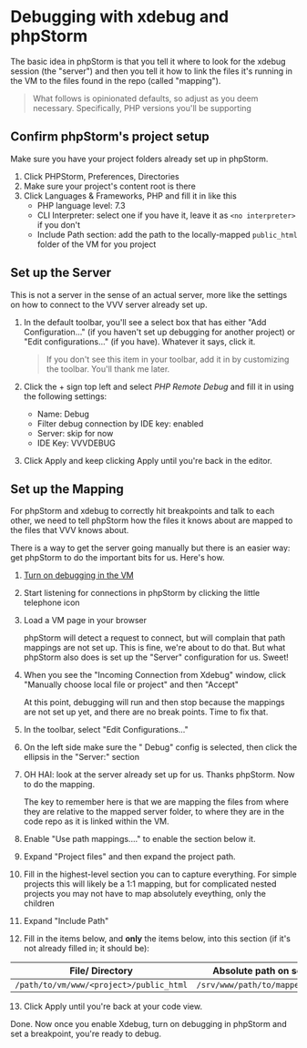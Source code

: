 # Debugging with xdebug and phpStorm

The basic idea in phpStorm is that you tell it where to look for the xdebug session (the "server") and then you tell it how to link the files it's running in the VM to the files found in the repo (called "mapping").

> What follows is opinionated defaults, so adjust as you deem necessary. Specifically, PHP versions you'll be supporting

## Confirm phpStorm's project setup

Make sure you have your project folders already set up in phpStorm.

1. Click PHPStorm, Preferences, Directories
2. Make sure your project's content root is there
3. Click Languages & Frameworks, PHP and fill it in like this
   - PHP language level: 7.3
   - CLI Interpreter: select one if you have it, leave it as `<no interpreter>` if you don't
   - Include Path section: add the path to the locally-mapped `public_html` folder of the VM for you project

## Set up the Server
This is not a server in the sense of an actual server, more like the settings on how to connect to the VVV server already set up.

1. In the default toolbar, you'll see a select box that has either "Add Configuration..." (if you haven't set up debugging for another project) or "Edit configurations..." (if you have). Whatever it says, click it. 

   > If you don't see this item in your toolbar, add it in by customizing the toolbar. You'll thank me later. 

2. Click the + sign top left and select *PHP Remote Debug* and fill it in using the following settings:
	- Name: <your project name> Debug
	- Filter debug connection by IDE key: enabled
	- Server: skip for now
	- IDE Key: VVVDEBUG
3. Click Apply and keep clicking Apply until you're back in the editor.

## Set up the Mapping
For phpStorm and xdebug to correctly hit breakpoints and talk to each other, we need to tell phpStorm how the files it knows about are mapped to the files that VVV knows about.

There is a way to get the server going manually but there is an easier way: get phpStorm to do the important bits for us. Here's how.

1. [Turn on debugging in the VM](xdebug.md)
2. Start listening for connections in phpStorm by clicking the little telephone icon
3. Load a VM page in your browser

   phpStorm will detect a request to connect, but will complain that path mappings are not set up. This is fine, we're about to do that. But what phpStorm also does is set up the "Server" configuration for us. Sweet!

4. When you see the "Incoming Connection from Xdebug" window, click "Manually choose local file or project" and then "Accept"

   At this point, debugging will run and then stop because the mappings are not set up yet, and there are no break points. Time to fix that.

5. In the toolbar, select "Edit Configurations..."
6. On the left side make sure the "<your project name> Debug" config is selected, then click the ellipsis in the "Server:" section
7. OH HAI: look at the server already set up for us. Thanks phpStorm. Now to do the mapping.

   The key to remember here is that we are mapping the files from where they are relative to the mapped server folder, to where they are in the code repo as it is linked within the VM.

8. Enable "Use path mappings...." to enable the section below it.
9. Expand "Project files" and then expand the project path. 
10. Fill in the highest-level section you can to capture everything. For simple projects this will likely be a 1:1 mapping, but for complicated nested projects you may not have to map absolutely eveything, only the children
11. Expand "Include Path"
12. Fill in the items below, and **only** the items below, into this section (if it's not already filled in; it should be):

   | File/ Directory| Absolute path on server |
   |---|---|
   | `/path/to/vm/www/<project>/public_html` | `/srv/www/path/to/mapped/folder` |

13. Click Apply until you're back at your code view.

Done. Now once you enable Xdebug, turn on debugging in phpStorm and set a breakpoint, you're ready to debug.
